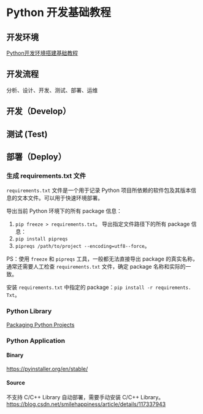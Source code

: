 # Python 开发基础教程


## 开发环境

[Python开发环境搭建基础教程](work/programming/Python/Python开发环境搭建基础教程.md)

## 开发流程

分析、设计、开发、测试、部署、运维

## 开发（Develop）


## 测试 (Test)


## 部署（Deploy）


### 生成 requirements.txt 文件

`requirements.txt` 文件是一个用于记录 Python 项目所依赖的软件包及其版本信息的文本文件。可以用于快速环境部署。

导出当前 Python 环境下的所有 package 信息：
1.  `pip freeze > requirements.txt`。
导出指定文件路径下的所有 package 信息：
1. `pip install pipreqs`
2. `pipreqs /path/to/project --encoding=utf8--force`。

PS：使用 `freeze` 和 `pipreqs` 工具，一般都无法直接导出 package 的真实名称，通常还需要人工检查 `requirements.txt` 文件，确定 package 名称和实际的一致。


安装 `requirements.txt` 中指定的 package：` pip install -r requirements. Txt `。


### Python Library

[Packaging Python Projects](https://packaging.python.org/en/latest/overview/)

### Python Application

#### Binary
https://pyinstaller.org/en/stable/

#### Source

不支持 C/C++ Library 自动部署，需要手动安装 C/C++ Library。
https://blog.csdn.net/smilehappiness/article/details/117337943

